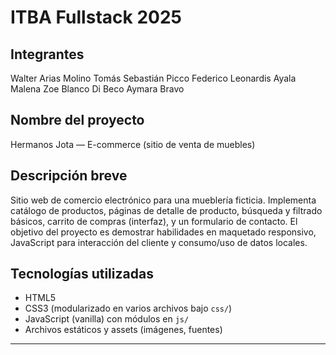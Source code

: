 # ITBA Fullstack 2025

## Integrantes

 Walter Arias Molino
 Tomás Sebastián Picco
 Federico Leonardis Ayala
 Malena Zoe Blanco Di Beco
 Aymara Bravo

## Nombre del proyecto

Hermanos Jota — E-commerce (sitio de venta de muebles)

## Descripción breve

Sitio web de comercio electrónico para una mueblería ficticia. Implementa catálogo de productos, páginas de detalle de producto, búsqueda y filtrado básicos, carrito de compras (interfaz), y un formulario de contacto. El objetivo del proyecto es demostrar habilidades en maquetado responsivo, JavaScript para interacción del cliente y consumo/uso de datos locales.

## Tecnologías utilizadas

- HTML5
- CSS3 (modularizado en varios archivos bajo `css/`)
- JavaScript (vanilla) con módulos en `js/`
- Archivos estáticos y assets (imágenes, fuentes)

---

